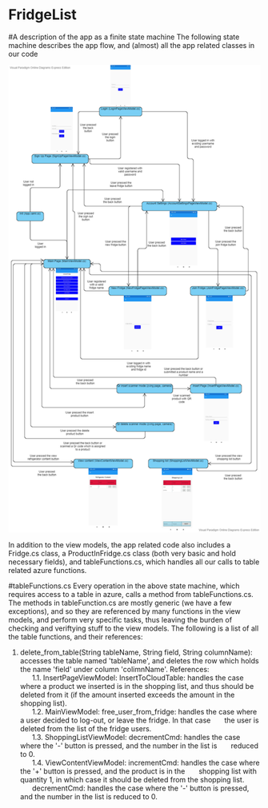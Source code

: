 # FridgeList

#A description of the app as a finite state machine
The following state machine describes the app flow, and (almost) all the app related classes in our code

![image of state machine](https://github.com/alonrieger/FridgeList2020/blob/master/statemachine.png)

In addition to the view models, the app related code also includes a Fridge.cs class, a ProductInFridge.cs class (both very basic and hold necessary fields), and tableFunctions.cs, which handles all our calls to table related azure functions.

#tableFunctions.cs
Every operation in the above state machine, which requires access to a table in azure, calls a method from tableFunctions.cs. The methods in tableFunction.cs are mostly generic (we have a few exceptions), and so they are referenced by many functions in the view models, and perform very specific tasks, thus leaving the burden of checking and veriftying stuff to the view models. The following is a list of all the table functions, and their references:

1. delete_from_table(String tableName, String field, String columnName): accesses the table named 'tableName', and deletes the row which holds the name 'field' under column 'colimnName'. References:  
&nbsp;&nbsp;&nbsp;&nbsp;&nbsp;&nbsp;1.1. InsertPageViewModel: InsertToCloudTable: handles the case where a product we inserted is in the shopping list, and thus should be deleted from it (if the amount inserted exceeds the amount in the shopping list).  
&nbsp;&nbsp;&nbsp;&nbsp;&nbsp;&nbsp;1.2. MainViewModel: free_user_from_fridge: handles the case where a user decided to log-out, or leave the fridge. In that case &nbsp;&nbsp;&nbsp;&nbsp;&nbsp;&nbsp;the user is deleted from the list of the fridge users.  
&nbsp;&nbsp;&nbsp;&nbsp;&nbsp;&nbsp;1.3. ShoppingListViewModel: decrementCmd: handles the case where the '-' button is pressed, and the number in the list is &nbsp;&nbsp;&nbsp;&nbsp;&nbsp;&nbsp;reduced to 0.  
&nbsp;&nbsp;&nbsp;&nbsp;&nbsp;&nbsp;1.4. ViewContentViewModel: incrementCmd: handles the case where the '+' button is pressed, and the product is in the &nbsp;&nbsp;&nbsp;&nbsp;&nbsp;&nbsp;shopping list with quantity 1, in which case it should be deleted from the shopping list.  
&nbsp;&nbsp;&nbsp;&nbsp;&nbsp;&nbsp;decrementCmd: handles the case where the '-' button is pressed, and the number in the list is reduced to 0.
